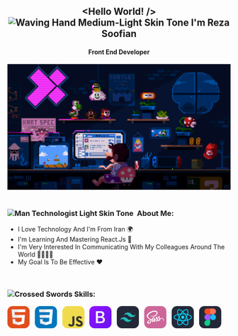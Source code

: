 **<h2 align="center"><Hello World! /> <img src="https://raw.githubusercontent.com/Tarikul-Islam-Anik/Animated-Fluent-Emojis/master/Emojis/Hand%20gestures/Waving%20Hand%20Medium-Light%20Skin%20Tone.png" alt="Waving Hand Medium-Light Skin Tone" width="40" height="40" /> I'm Reza Soofian</h2>**
<h4 align="center">Front End Developer</h4>
<div><img src="https://github.com/RezaSoofian/RezaSoofian/blob/main/mario.gif"/></div>
<br/>
  <div>
    <h3> <img src="https://raw.githubusercontent.com/Tarikul-Islam-Anik/Animated-Fluent-Emojis/master/Emojis/People%20with%20professions/Man%20Technologist%20Light%20Skin%20Tone.png" alt="Man Technologist Light Skin Tone" width="30" height="30" />&nbsp About Me:</h3>
    <ul>
      <li>I Love Technology And I'm From Iran 🌍</li>
      <li>I'm Learning And Mastering React.Js 📖</li>
      <li>I'm Very Interested In Communicating With My Colleagues Around The World 🫱🏼‍🫲🏼</li>
      <li>My Goal Is To Be Effective ❤️</li>
    <ul/>
  </div>
      <br/>
  <div>
    <h3><img src="https://raw.githubusercontent.com/Tarikul-Islam-Anik/Animated-Fluent-Emojis/master/Emojis/Objects/Crossed%20Swords.png" alt="Crossed Swords" width="25" height="25" /> Skills:</h3>
    <span><a href="https://www.w3schools.com/html/"><img src="https://github.com/RezaSoofian/RezaSoofian/blob/main/HTML%20(1).svg" width="50px" alt="HTML"/></a></span> &nbsp
    <span><a href="https://www.w3schools.com/css/"><img src="https://github.com/RezaSoofian/RezaSoofian/blob/main/CSS.svg" width="50px" alt="CSS"/></a></span> &nbsp
    <span><a href="https://www.w3schools.com/js/"><img src="https://github.com/RezaSoofian/RezaSoofian/blob/main/JavaScript.svg" width="50px" alt="JS"/></a></span> &nbsp
    <span><a href="https://getbootstrap.com/"><img src="https://github.com/RezaSoofian/RezaSoofian/blob/main/Bootstrap.svg" width="50px" alt="BOOTSTRAP"/></a></span> &nbsp
    <span><a href="https://tailwindcss.com/"><img src="https://github.com/RezaSoofian/RezaSoofian/blob/main/TailwindCSS-Dark.svg" width="50px" alt="TAILWINDCSS"/></a></span> &nbsp
    <span><a href="https://sass-lang.com/"><img src="https://github.com/RezaSoofian/RezaSoofian/blob/main/Sass.svg" width="50px" alt="SASS"/></a></span> &nbsp
    <span><a href="https://react.dev/"><img src="https://github.com/RezaSoofian/RezaSoofian/blob/main/React-Dark.svg" width="50px" alt="REACT.JS"/></a></span> &nbsp
    <span><a href="https://www.figma.com/"><img src="https://github.com/RezaSoofian/RezaSoofian/blob/main/Figma-Dark.svg" width="50px" alt="FIGMA"/></a></span> &nbsp
  </div>
